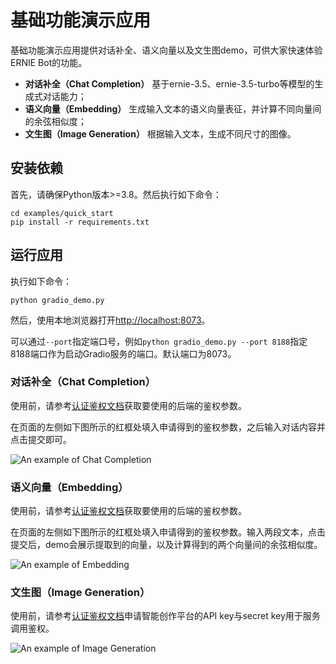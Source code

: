 # 基础功能演示应用

基础功能演示应用提供对话补全、语义向量以及文生图demo，可供大家快速体验ERNIE Bot的功能。

* **对话补全（Chat Completion）** 基于ernie-3.5、ernie-3.5-turbo等模型的生成式对话能力；
* **语义向量（Embedding）** 生成输入文本的语义向量表征，并计算不同向量间的余弦相似度；
* **文生图（Image Generation）** 根据输入文本，生成不同尺寸的图像。

## 安装依赖

首先，请确保Python版本>=3.8。然后执行如下命令：

```shell
cd examples/quick_start
pip install -r requirements.txt
```

## 运行应用

执行如下命令：

```shell
python gradio_demo.py
```

然后，使用本地浏览器打开[http://localhost:8073](http://localhost:8073)。

可以通过`--port`指定端口号，例如`python gradio_demo.py --port 8188`指定8188端口作为启动Gradio服务的端口。默认端口为8073。

### 对话补全（Chat Completion）

使用前，请参考[认证鉴权文档](../../docs/authentication.md)获取要使用的后端的鉴权参数。

在页面的左侧如下图所示的红框处填入申请得到的鉴权参数，之后输入对话内容并点击提交即可。

![An example of Chat Completion](https://user-images.githubusercontent.com/19339784/263580266-af87d38b-1b2e-4839-95a8-0f17678d038c.png)

### 语义向量（Embedding）

使用前，请参考[认证鉴权文档](../../docs/authentication.md)获取要使用的后端的鉴权参数。

在页面的左侧如下图所示的红框处填入申请得到的鉴权参数。输入两段文本，点击提交后，demo会展示提取到的向量，以及计算得到的两个向量间的余弦相似度。

![An example of Embedding](https://user-images.githubusercontent.com/19339784/263580283-9d31a443-5bda-4258-9db7-d8e5e9f56611.png)

### 文生图（Image Generation）

使用前，请参考[认证鉴权文档](../../docs/authentication.md)申请智能创作平台的API key与secret key用于服务调用鉴权。

![An example of Image Generation](https://user-images.githubusercontent.com/19339784/263580304-5e1e75ce-dcf5-4b62-8b95-fe3f59be2598.png)
